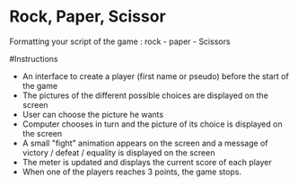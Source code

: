 # Rock, Paper, Scissor

Formatting your script of the game : rock - paper - Scissors

#Instructions

* An interface to create a player (first name or pseudo) before the start of the game
* The pictures of the different possible choices are displayed on the screen
* User can choose the picture he wants
* Computer chooses in turn and the picture of its choice is displayed on the screen
* A small "fight" animation appears on the screen and a message of victory / defeat / equality is displayed on the screen
* The meter is updated and displays the current score of each player
* When one of the players reaches 3 points, the game stops.
